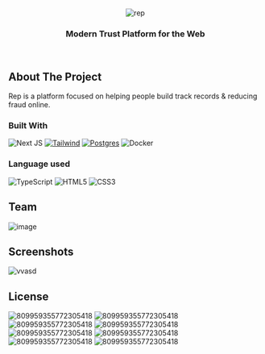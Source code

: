 <!-- PROJECT LOGO -->
<br />
<div align="center">
  
    
![rep](https://github.com/brandonhach/Rep/assets/58790036/0d139030-b538-4e18-a79d-ce770ef0e227)

  </a>
  <h3 align="center">Modern Trust Platform for the Web</h3>
</div>
<br>

<!-- ABOUT THE PROJECT -->
## About The Project

Rep is a platform focused on helping people build track records & reducing fraud online.

### Built With
![Next JS](https://img.shields.io/badge/Next-black?style=for-the-badge&logo=next.js&logoColor=white)
[![Tailwind][Tailwind]][Tailwind-url]
[![Postgres][Postgres]][Postgres-url]
![Docker](https://img.shields.io/badge/docker-%230db7ed.svg?style=for-the-badge&logo=docker&logoColor=white)

### Language used

![TypeScript](https://img.shields.io/badge/typescript-%23007ACC.svg?style=for-the-badge&logo=typescript&logoColor=white)
![HTML5](https://img.shields.io/badge/html5-%23E34F26.svg?style=for-the-badge&logo=html5&logoColor=white)
![CSS3](https://img.shields.io/badge/css3-%231572B6.svg?style=for-the-badge&logo=css3&logoColor=white)

## Team
![image](https://github.com/brandonhach/Rep/assets/58790036/f6e78ac1-86a6-4fef-9c4c-ac85c73712b8)

## Screenshots
![vvasd](https://github.com/brandonhach/rep/assets/58790036/6ff5eea9-fe15-4986-b4f7-b528136f4d17)


<!-- MARKDOWN LINKS & IMAGES -->
[product-screenshot]: images/screenshot.png
[Flask]: https://img.shields.io/badge/flask-%23000.svg?style=for-the-badge&logo=flask&logoColor=white
[Flask-url]: https://flask.palletsprojects.com/en/3.0.x/
[React.js]: https://img.shields.io/badge/React-20232A?style=for-the-badge&logo=react&logoColor=61DAFB
[React-url]: https://reactjs.org/
[Tailwind]: https://img.shields.io/badge/tailwindcss-%2338B2AC.svg?style=for-the-badge&logo=tailwind-css&logoColor=white
[Tailwind-url]: https://tailwindcss.com/
[Postgres]: https://img.shields.io/badge/postgres-%23316192.svg?style=for-the-badge&logo=postgresql&logoColor=white
[Postgres-url]: https://www.postgresql.org/


<!-- LICENSE -->
## License

![809959355772305418](https://github.com/ryanshz/project4/assets/58790036/de9aba98-6313-4e27-8434-f33ed5d5dc59)
![809959355772305418](https://github.com/ryanshz/project4/assets/58790036/de9aba98-6313-4e27-8434-f33ed5d5dc59)
![809959355772305418](https://github.com/ryanshz/project4/assets/58790036/de9aba98-6313-4e27-8434-f33ed5d5dc59)
![809959355772305418](https://github.com/ryanshz/project4/assets/58790036/de9aba98-6313-4e27-8434-f33ed5d5dc59)
![809959355772305418](https://github.com/ryanshz/project4/assets/58790036/de9aba98-6313-4e27-8434-f33ed5d5dc59)
![809959355772305418](https://github.com/ryanshz/project4/assets/58790036/de9aba98-6313-4e27-8434-f33ed5d5dc59)
![809959355772305418](https://github.com/ryanshz/project4/assets/58790036/de9aba98-6313-4e27-8434-f33ed5d5dc59)
![809959355772305418](https://github.com/ryanshz/project4/assets/58790036/de9aba98-6313-4e27-8434-f33ed5d5dc59)
